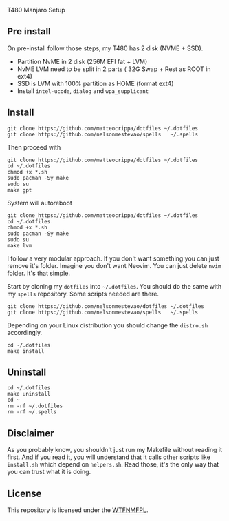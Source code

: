 T480 Manjaro Setup

## Pre install

On pre-install follow those steps, my T480 has 2 disk (NVME + SSD).

- Partition NvME in 2 disk (256M EFI fat + LVM)
- NvME LVM need to be split in 2 parts ( 32G Swap + Rest as ROOT in ext4)
- SSD is LVM with 100% partition as HOME (format ext4)
- Install `intel-ucode`, `dialog` and `wpa_supplicant`


## Install

```shell
git clone https://github.com/matteocrippa/dotfiles ~/.dotfiles
git clone https://github.com/nelsonmestevao/spells   ~/.spells
```

Then proceed with

```shell
git clone https://github.com/matteocrippa/dotfiles ~/.dotfiles
cd ~/.dotfiles
chmod +x *.sh
sudo pacman -Sy make
sudo su 
make gpt
```

System will autoreboot

```shell
git clone https://github.com/matteocrippa/dotfiles ~/.dotfiles
cd ~/.dotfiles
chmod +x *.sh
sudo pacman -Sy make
sudo su
make lvm
```






I follow a very modular approach. If you don't want something you can just
remove it's folder. Imagine you don't want Neovim. You can just delete `nvim`
folder. It's that simple.


Start by cloning my `dotfiles` into `~/.dotfiles`. You should do the same with
my `spells` repository. Some scripts needed are there.

```shell
git clone https://github.com/nelsonmestevao/dotfiles ~/.dotfiles
git clone https://github.com/nelsonmestevao/spells   ~/.spells
```

Depending on your Linux distribution you should change the `distro.sh`
accordingly.

```shell
cd ~/.dotfiles
make install
```

## Uninstall

```shell
cd ~/.dotfiles
make uninstall
cd ~
rm -rf ~/.dotfiles
rm -rf ~/.spells
```

## Disclaimer

As you probably know, you shouldn't just run my Makefile without reading it
first. And if you read it, you will understand that it calls other scripts like
`install.sh` which depend on `helpers.sh`. Read those, it's the only way that
you can trust what it is doing.

## License

This repository is licensed under the [WTFNMFPL](LICENSE.txt).

